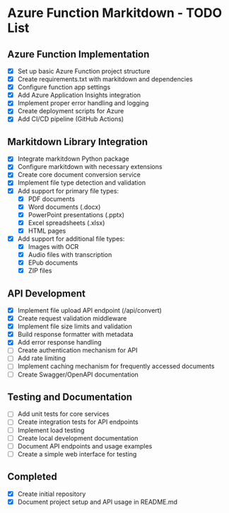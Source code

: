 # Azure Function Markitdown - TODO List

## Azure Function Implementation
- [x] Set up basic Azure Function project structure
- [x] Create requirements.txt with markitdown and dependencies
- [x] Configure function app settings
- [x] Add Azure Application Insights integration
- [x] Implement proper error handling and logging
- [x] Create deployment scripts for Azure
- [x] Add CI/CD pipeline (GitHub Actions)

## Markitdown Library Integration
- [x] Integrate markitdown Python package
- [x] Configure markitdown with necessary extensions
- [x] Create core document conversion service
- [x] Implement file type detection and validation
- [x] Add support for primary file types:
  - [x] PDF documents
  - [x] Word documents (.docx)
  - [x] PowerPoint presentations (.pptx)
  - [x] Excel spreadsheets (.xlsx)
  - [x] HTML pages
- [x] Add support for additional file types:
  - [x] Images with OCR
  - [x] Audio files with transcription
  - [x] EPub documents
  - [x] ZIP files

## API Development
- [x] Implement file upload API endpoint (/api/convert)
- [x] Create request validation middleware
- [x] Implement file size limits and validation
- [x] Build response formatter with metadata
- [x] Add error response handling
- [ ] Create authentication mechanism for API
- [ ] Add rate limiting
- [ ] Implement caching mechanism for frequently accessed documents
- [ ] Create Swagger/OpenAPI documentation

## Testing and Documentation
- [ ] Add unit tests for core services
- [ ] Create integration tests for API endpoints
- [ ] Implement load testing
- [ ] Create local development documentation
- [ ] Document API endpoints and usage examples
- [ ] Create a simple web interface for testing

## Completed
- [x] Create initial repository
- [x] Document project setup and API usage in README.md